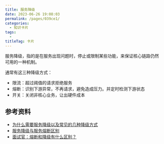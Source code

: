 ```yaml
---
title: 服务降级
date: 2023-06-26 19:08:03
permalink: /pages/039ce1/
categories: 
  - 知识卡片
tags: 
  - 
titleTag: 卡片
---
```

服务降级，指的是在服务出现问题时，停止或限制某些功能，来保证核心链路仍然可用的一种机制。

通常有这三种降级方式：
- 限流：超过阈值的请求拒绝服务
- 熔断：识别下游异常，不再请求，避免造成压力。并定时检测下游状态
- 开关：关闭非核心业务，让出硬件成本

## 参考资料

- [为什么需要服务降级以及常见的几种降级方式](https://learn.lianglianglee.com/%E4%B8%93%E6%A0%8F/%E6%B7%B1%E5%85%A5%E7%90%86%E8%A7%A3%20Sentinel%EF%BC%88%E5%AE%8C%EF%BC%89/02%20%E4%B8%BA%E4%BB%80%E4%B9%88%E9%9C%80%E8%A6%81%E6%9C%8D%E5%8A%A1%E9%99%8D%E7%BA%A7%E4%BB%A5%E5%8F%8A%E5%B8%B8%E8%A7%81%E7%9A%84%E5%87%A0%E7%A7%8D%E9%99%8D%E7%BA%A7%E6%96%B9%E5%BC%8F.md)
- [服务降级与服务熔断区别](https://zhuanlan.zhihu.com/p/341939685)
- [面试官：熔断和降级有什么区别？](https://www.cnblogs.com/vipstone/p/17128885.html)